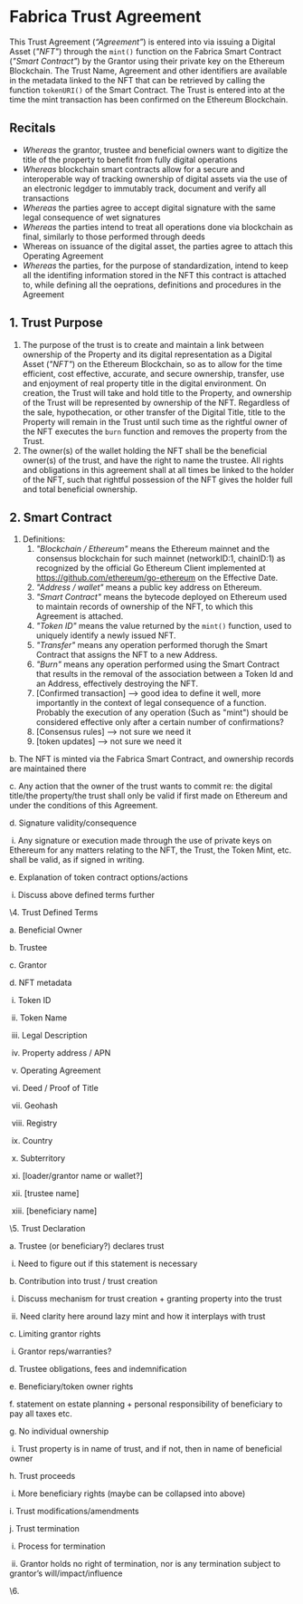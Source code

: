 # Fabrica Trust Agreement

This Trust Agreement (*“Agreement”*) is entered into via issuing a Digital Asset (*"NFT"*) through the `mint()` function on the Fabrica Smart Contract (*"Smart Contract"*) by the Grantor using their private key on the Ethereum Blockchain. The Trust Name, Agreement and other identifiers are available in the metadata linked to the NFT that can be retrieved by calling the function `tokenURI()` of the Smart Contract. The Trust is entered into at the time the mint transaction has been confirmed on the Ethereum Blockchain.

## Recitals

- *Whereas* the grantor, trustee and beneficial owners want to digitize the title of the property to benefit from fully digital operations
- *Whereas* blockchain smart contracts allow for a secure and interoperable way of tracking ownership of digital assets via the use of an electronic legdger to immutably track, document and verify all transactions
- *Whereas* the parties agree to accept digital signature with the same legal consequence of wet signatures
- *Whereas* the parties intend to treat all operations done via blockchain as final, similarly to those performed through deeds
- Whereas on issuance of the digital asset, the parties agree to attach this Operating Agreement 
- *Whereas* the parties, for the purpose of standardization, intend to keep all the identifing information stored in the NFT this contract is attached to, while defining all the oeprations, definitions and procedures in the Agreement

## 1. Trust Purpose ##

1. The purpose of the trust is to create and maintain a link between ownership of the Property and its digital representation as a Digital Asset (*"NFT"*) on the Ethereum Blockchain, so as to allow for the time efficient, cost effective, accurate, and secure ownership, transfer, use and enjoyment of real property title in the digital environment. On creation, the Trust will take and hold title to the Property, and ownership of the Trust will be represented by ownership of the NFT. Regardless of the sale, hypothecation, or other transfer of the Digital Title, title to the Property will remain in the Trust until such time as the rightful owner of the NFT executes the `burn` function and removes the property from the Trust.
2. The owner(s) of the wallet holding the NFT shall be the beneficial owner(s) of the trust, and have the right to name the trustee. All rights and obligations in this agreement shall at all times be linked to the holder of the NFT, such that rightful possession of the NFT gives the holder full and total beneficial ownership.

## 2. Smart Contract ##

1. Definitions:
   1. *"Blockchain / Ethereum"* means the Ethereum mainnet and the consensus blockchain for such mainnet (networkID:1, chainID:1) as recognized by the official Go Ethereum Client implemented at https://github.com/ethereum/go-ethereum on the Effective Date.
   2. *"Address / wallet"* means a public key address on Ethereum.
   3. *"Smart Contract"* means the bytecode deployed on Ethereum used to maintain records of ownership of the NFT, to which this Agreement is attached.
   4. *"Token ID"* means the value returned by the `mint()` function, used to uniquely identify a newly issued NFT.
   5. *"Transfer"* means any operation performed thorugh the Smart Contract that assigns the NFT to a new Address.
   6. *"Burn"* means any operation performed using the Smart Contract that results in the removal of the association between a Token Id and an Address, effectively destroying the NFT.
   7. [Confirmed transaction] --> good idea to define it well, more importantly in the context of legal consequence of a function. Probably the execution of any operation (Such as "mint") should be considered effective only after a certain number of confirmations?
   8. [Consensus rules] --> not sure we need it
   9. [token updates] --> not sure we need it





b.   The NFT is minted via the Fabrica Smart Contract, and ownership records are maintained there

c.   Any action that the owner of the trust wants to commit re: the digital title/the property/the trust shall only be valid if first made on Ethereum and under the conditions of this Agreement. 

d.   Signature validity/consequence

​                        i.    Any signature or execution made through the use of private keys on Ethereum for any matters relating to the NFT, the Trust, the Token Mint, etc. shall be valid, as if signed in writing.

e.   Explanation of token contract options/actions

​                        i.   Discuss above defined terms further

\4.   Trust Defined Terms

a.   Beneficial Owner

b.   Trustee

c.   Grantor

d.   NFT metadata

​                        i.   Token ID

​                       ii.   Token Name

​                      iii.   Legal Description

​                      iv.   Property address / APN

​                       v.   Operating Agreement

​                      vi.   Deed / Proof of Title

​                      vii.   Geohash

​                     viii.   Registry

​                      ix.   Country

​                       x.   Subterritory

​                      xi.   [loader/grantor name or wallet?]

​                      xii.   [trustee name]

​                     xiii.   [beneficiary name]

\5.   Trust Declaration

a.   Trustee (or beneficiary?) declares trust

​                        i.   Need to figure out if this statement is necessary

b.   Contribution into trust / trust creation

​                        i.   Discuss mechanism for trust creation + granting property into the trust

​                       ii.   Need clarity here around lazy mint and how it interplays with trust

c.   Limiting grantor rights

​                        i.   Grantor reps/warranties?

d.   Trustee obligations, fees and indemnification

e.   Beneficiary/token owner rights

f.   statement on estate planning + personal responsibility of beneficiary to pay all taxes etc.

g.   No individual ownership

​                        i.   Trust property is in name of trust, and if not, then in name of beneficial owner

h.   Trust proceeds

​                        i.   More beneficiary rights (maybe can be collapsed into above)

i.   Trust modifications/amendments

j.   Trust termination

​                        i.   Process for termination

​                       ii.   Grantor holds no right of termination, nor is any termination subject to grantor’s will/impact/influence

\6.   